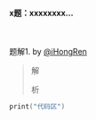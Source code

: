 #### x题：xxxxxxxx...

<br />

题解1. by [@iHongRen](https://github.com/iHongRen)

> 解
>
> 析        

```swift
print("代码区")
```

